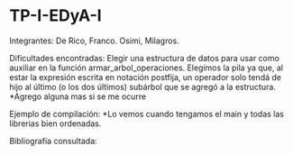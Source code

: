 # TP-I-EDyA-I
Integrantes: De Rico, Franco.
             Osimi, Milagros.
             
Dificultades encontradas:
Elegir una estructura de datos para usar como auxiliar en la función armar_arbol_operaciones. Elegimos la pila ya que, al estar la expresión escrita en notación
postfija, un operador solo tendá de hijo al último (o los dos últimos) subárbol que se agregó a la estructura. *Agrego alguna mas si se me ocurre

Ejemplo de compilación:
*Lo vemos cuando tengamos el main y todas las librerias bien ordenadas.

Bibliografía consultada:
